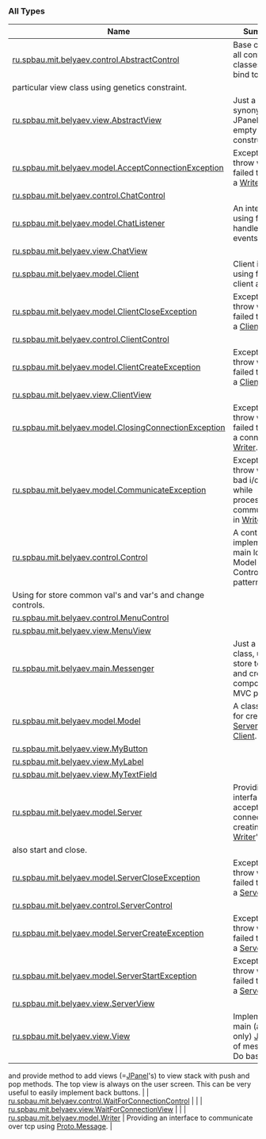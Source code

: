 

### All Types

| Name | Summary |
|---|---|
| [ru.spbau.mit.belyaev.control.AbstractControl](../ru.spbau.mit.belyaev.control/-abstract-control/index.md) | Base class for all controls classes with bind to a
particular view class using genetics constraint. |
| [ru.spbau.mit.belyaev.view.AbstractView](../ru.spbau.mit.belyaev.view/-abstract-view/index.md) | Just a synonym for JPanel with empty constructor. |
| [ru.spbau.mit.belyaev.model.AcceptConnectionException](../ru.spbau.mit.belyaev.model/-accept-connection-exception/index.md) | Exception to throw when failed to create a [Writer](../ru.spbau.mit.belyaev.model/-writer/index.md). |
| [ru.spbau.mit.belyaev.control.ChatControl](../ru.spbau.mit.belyaev.control/-chat-control/index.md) |  |
| [ru.spbau.mit.belyaev.model.ChatListener](../ru.spbau.mit.belyaev.model/-chat-listener/index.md) | An interface using for handle chat events. |
| [ru.spbau.mit.belyaev.view.ChatView](../ru.spbau.mit.belyaev.view/-chat-view/index.md) |  |
| [ru.spbau.mit.belyaev.model.Client](../ru.spbau.mit.belyaev.model/-client/index.md) | Client interface using for do client acts. |
| [ru.spbau.mit.belyaev.model.ClientCloseException](../ru.spbau.mit.belyaev.model/-client-close-exception/index.md) | Exception to throw when failed to close a [Client](../ru.spbau.mit.belyaev.model/-client/index.md). |
| [ru.spbau.mit.belyaev.control.ClientControl](../ru.spbau.mit.belyaev.control/-client-control/index.md) |  |
| [ru.spbau.mit.belyaev.model.ClientCreateException](../ru.spbau.mit.belyaev.model/-client-create-exception/index.md) | Exception to throw when failed to create a [Client](../ru.spbau.mit.belyaev.model/-client/index.md). |
| [ru.spbau.mit.belyaev.view.ClientView](../ru.spbau.mit.belyaev.view/-client-view/index.md) |  |
| [ru.spbau.mit.belyaev.model.ClosingConnectionException](../ru.spbau.mit.belyaev.model/-closing-connection-exception/index.md) | Exception to throw when failed to close a connection in [Writer](../ru.spbau.mit.belyaev.model/-writer/index.md). |
| [ru.spbau.mit.belyaev.model.CommunicateException](../ru.spbau.mit.belyaev.model/-communicate-exception/index.md) | Exception to throw when bad i/o occur while processing a communication in [Writer](../ru.spbau.mit.belyaev.model/-writer/index.md). |
| [ru.spbau.mit.belyaev.control.Control](../ru.spbau.mit.belyaev.control/-control/index.md) | A control file implementing main logic of Model-Control-View pattern.
Using for store common val's and var's and change controls. |
| [ru.spbau.mit.belyaev.control.MenuControl](../ru.spbau.mit.belyaev.control/-menu-control/index.md) |  |
| [ru.spbau.mit.belyaev.view.MenuView](../ru.spbau.mit.belyaev.view/-menu-view/index.md) |  |
| [ru.spbau.mit.belyaev.main.Messenger](../ru.spbau.mit.belyaev.main/-messenger/index.md) | Just a simple class, using for store together and create all components of MVC pattern. |
| [ru.spbau.mit.belyaev.model.Model](../ru.spbau.mit.belyaev.model/-model/index.md) | A class using for create [Server](../ru.spbau.mit.belyaev.model/-server/index.md) and [Client](../ru.spbau.mit.belyaev.model/-client/index.md). |
| [ru.spbau.mit.belyaev.view.MyButton](../ru.spbau.mit.belyaev.view/-my-button/index.md) |  |
| [ru.spbau.mit.belyaev.view.MyLabel](../ru.spbau.mit.belyaev.view/-my-label/index.md) |  |
| [ru.spbau.mit.belyaev.view.MyTextField](../ru.spbau.mit.belyaev.view/-my-text-field/index.md) |  |
| [ru.spbau.mit.belyaev.model.Server](../ru.spbau.mit.belyaev.model/-server/index.md) | Providing the interface for accepting connections, creating [Writer](../ru.spbau.mit.belyaev.model/-writer/index.md)'s,
also start and close. |
| [ru.spbau.mit.belyaev.model.ServerCloseException](../ru.spbau.mit.belyaev.model/-server-close-exception/index.md) | Exception to throw when failed to close a [Server](../ru.spbau.mit.belyaev.model/-server/index.md). |
| [ru.spbau.mit.belyaev.control.ServerControl](../ru.spbau.mit.belyaev.control/-server-control/index.md) |  |
| [ru.spbau.mit.belyaev.model.ServerCreateException](../ru.spbau.mit.belyaev.model/-server-create-exception/index.md) | Exception to throw when failed to create a [Server](../ru.spbau.mit.belyaev.model/-server/index.md). |
| [ru.spbau.mit.belyaev.model.ServerStartException](../ru.spbau.mit.belyaev.model/-server-start-exception/index.md) | Exception to throw when failed to create a [Server](../ru.spbau.mit.belyaev.model/-server/index.md). |
| [ru.spbau.mit.belyaev.view.ServerView](../ru.spbau.mit.belyaev.view/-server-view/index.md) |  |
| [ru.spbau.mit.belyaev.view.View](../ru.spbau.mit.belyaev.view/-view/index.md) | Implementing main (and the only) [JFrame](http://docs.oracle.com/javase/6/docs/api/javax/swing/JFrame.html) of messenger. Do basic setup
and provide method to add views (=[JPanel](http://docs.oracle.com/javase/6/docs/api/javax/swing/JPanel.html)'s) to view stack with push
and pop methods. The top view is always on the user screen. This can be
very useful to easily implement back buttons. |
| [ru.spbau.mit.belyaev.control.WaitForConnectionControl](../ru.spbau.mit.belyaev.control/-wait-for-connection-control/index.md) |  |
| [ru.spbau.mit.belyaev.view.WaitForConnectionView](../ru.spbau.mit.belyaev.view/-wait-for-connection-view/index.md) |  |
| [ru.spbau.mit.belyaev.model.Writer](../ru.spbau.mit.belyaev.model/-writer/index.md) | Providing an interface to communicate over tcp using [Proto.Message](#). |
